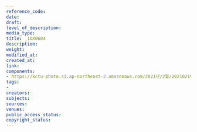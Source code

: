 ```yaml
---
reference_code: 
date: 
draft: 
level_of_description: 
media_type: 
title: _1DX0604
description: 
weight: 
modified_at: 
created_at: 
link: 
components:
- https://kctu-photo.s3.ap-northeast-2.amazonaws.com/2021년/2월/20210219_백기완+선생+발인.영결식.하관/송승현/_1DX0604.jpg
tags:
- 
creators: 
subjects: 
sources: 
venues: 
public_access_status: 
copyright_status: 
---
```

